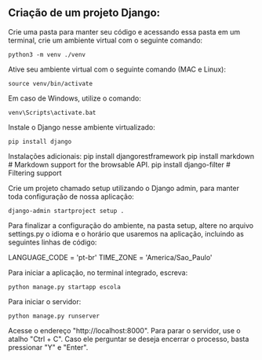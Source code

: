 ## Criação de um projeto Django:

Crie uma pasta para manter seu código e acessando essa pasta em um terminal, crie um ambiente virtual com o seguinte comando:

    python3 -m venv ./venv

Ative seu ambiente virtual com o seguinte comando (MAC e Linux):

    source venv/bin/activate

Em caso de Windows, utilize o comando:

    venv\Scripts\activate.bat

Instale o Django nesse ambiente virtualizado:

    pip install django

Instalações adicionais:
    pip install djangorestframework
    pip install markdown       # Markdown support for the browsable API.
    pip install django-filter  # Filtering support

Crie um projeto chamado setup utilizando o Django admin, para manter toda configuração de nossa aplicação:

    django-admin startproject setup .

Para finalizar a configuração do ambiente, na pasta setup, altere no arquivo settings.py o idioma e o horário que usaremos na aplicação, incluindo as seguintes linhas de código:

LANGUAGE_CODE = 'pt-br'
TIME_ZONE = 'America/Sao_Paulo'

Para iniciar a aplicação, no terminal integrado, escreva:

    python manage.py startapp escola

Para iniciar o servidor:

    python manage.py runserver

Acesse o endereço "http://localhost:8000". Para parar o servidor, use o atalho "Ctrl + C". Caso ele perguntar se deseja encerrar o processo, basta pressionar "Y" e "Enter".

